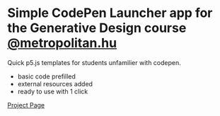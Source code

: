 # Simple CodePen Launcher app for the Generative Design course [@metropolitan.hu](http://art.metropolitan.hu/programs/programs-in-hungarian/ma-programs-in-hungarian/graphic-design)

Quick p5.js templates for students unfamilier with codepen.

  - basic code prefilled
  - external resources added
  - ready to use with 1 click

[Project Page](https://zs-sz.github.io/P5js-CodePen-Launcher/#/)
